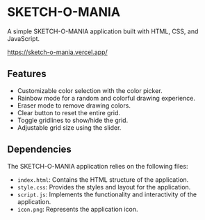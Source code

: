 # SKETCH-O-MANIA

A simple SKETCH-O-MANIA application built with HTML, CSS, and JavaScript.

https://sketch-o-mania.vercel.app/

## Features

- Customizable color selection with the color picker.
- Rainbow mode for a random and colorful drawing experience.
- Eraser mode to remove drawing colors.
- Clear button to reset the entire grid.
- Toggle gridlines to show/hide the grid.
- Adjustable grid size using the slider.

## Dependencies

The SKETCH-O-MANIA application relies on the following files:

- `index.html`: Contains the HTML structure of the application.
- `style.css`: Provides the styles and layout for the application.
- `script.js`: Implements the functionality and interactivity of the application.
- `icon.png`: Represents the application icon.


